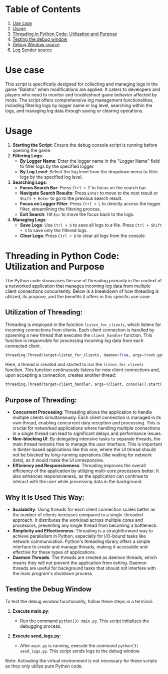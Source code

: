 # Table of Contents

1. [Use case](#use-case)
2. [Usage](#usage)
3. [Threading in Python Code: Utilization and Purpose](#threading-in-python-code-utilization-and-purpose)
4. [Testing the debug window](#testing-the-debug-window)
5. [Debug Window source](debug_window_source.md)
6. [Log Sender source](log_sender_source.md)

# Use case

This script is specifically designed for collecting and managing logs in the game "Balatro" when modifications are
applied. It caters to developers and players who need to monitor and troubleshoot game behavior affected by mods. The
script offers comprehensive log management functionalities, including filtering logs by logger name or log level,
searching within the logs, and managing log data through saving or clearing operations.

# Usage

1. **Starting the Script**: Ensure the debug console script is running before opening the game.
2. **Filtering Logs**:
    - **By Logger Name**: Enter the logger name in the "Logger Name" field to filter logs by the specified logger.
    - **By Log Level**: Select the log level from the dropdown menu to filter logs by the specified log level.
3. **Searching Logs**:
    - **Focus Search Bar**: Press `Ctrl + F` to focus on the search bar.
    - **Navigate Search Results**: Press `Enter` to move to the next result or `Shift + Enter` to go to the previous
      search result.
    - **Focus on Logger Filter**: Press `Ctrl + L` to directly access the logger filter, streamlining the filtering
      process.
    - **Exit Search**: Hit `Esc` to move the focus back to the logs.
4. **Managing Logs**:
    - **Save Logs**: Use `Ctrl + S` to save all logs to a file. Press `Ctrl + Shift + S` to save only the filtered logs.
    - **Clear Logs**: Press `Ctrl + D` to clear all logs from the console.

# Threading in Python Code: Utilization and Purpose

The Python code showcases the use of threading primarily in the context of a networked application that manages
incoming log data from multiple client connections concurrently. Below is a breakdown of how threading is utilized, its
purpose, and the benefits it offers in this specific use case:

## Utilization of Threading:

Threading is employed in the function `listen_for_clients`, which listens for incoming connections from clients. Each
client connection is handled by spawning a new thread that executes the `client_handler` function. This function is
responsible for processing incoming log data from each connected client.

```py
threading.Thread(target=listen_for_clients, daemon=True, args=(root.get_console(),)).start()
```

Here, a thread is created and started to run the `listen_for_clients` function. This function continuously listens for
new client connections and, upon accepting a connection, creates another thread:

```py
threading.Thread(target=client_handler, args=(client, console)).start()
```

## Purpose of Threading:

- **Concurrent Processing**: Threading allows the application to handle multiple clients simultaneously. Each client
  connection is managed in its own thread, enabling concurrent data reception and processing. This is crucial for
  networked applications where handling multiple connections in a single thread can lead to significant delays and
  performance issues.
- **Non-blocking UI**: By delegating intensive tasks to separate threads, the main thread remains free to manage the
  user interface. This is important in tkinter-based applications like this one, where the UI thread should not be
  blocked by long-running operations (like waiting for network data), as it would make the UI unresponsive.
- **Efficiency and Responsiveness**: Threading improves the overall efficiency of the application by utilizing
  multi-core processors better. It also enhances responsiveness, as the application can continue to interact with the
  user while processing data in the background.

## Why It Is Used This Way:

- **Scalability**: Using threads for each client connection scales better as the number of clients increases compared to
  a single-threaded approach. It distributes the workload across multiple cores and processors, preventing any single
  thread from becoming a bottleneck.
- **Simplicity and Effectiveness**: Threading is a straightforward way to achieve parallelism in Python, especially for
  I/O-bound tasks like network communication. Python's threading library offers a simple interface to create and manage
  threads, making it accessible and effective for these types of applications.
- **Daemon Threads**: The threads are created as daemon threads, which means they will not prevent the application from
  exiting. Daemon threads are useful for background tasks that should not interfere with the main program's shutdown
  process.

## Testing the Debug Window

To test the debug window functionality, follow these steps in a terminal:

1. **Execute main.py**:
    - Run the command `python(3) main.py`. This script initializes the debugging process.

2. **Execute send_logs.py**:
    - After `main.py` is running, execute the command `python(3) send_logs.py`. This script sends logs to the debug
      window.

Note: Activating the virtual environment is not necessary for these scripts as they only utilize pure Python code.

